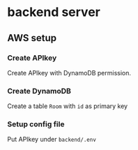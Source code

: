# backend server

## AWS setup
### Create APIkey
Create APIkey with DynamoDB permission.

### Create DynamoDB
Create a table `Room` with `id` as primary key

### Setup config file
Put APIkey under `backend/.env`
